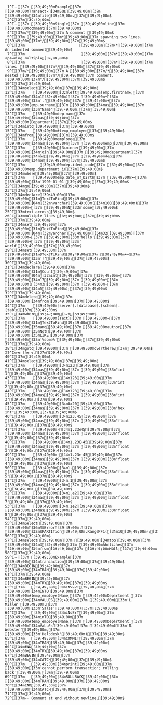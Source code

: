      1^I--[37m [39;49;00mExample[37m [39;49;00mTransact-[34mSQL[39;49;00m[37m [39;49;00m[34mfile[39;49;00m.[37m[39;49;00m$
     2^I[37m[39;49;00m$
     3^I--[37m [39;49;00mSingle[37m [39;49;00mline[37m [39;49;00mcomment[37m[39;49;00m$
     4^I[37m/*[39;49;00m[37m A comment [39;49;00m$
     5^I[37m [39;49;00m[37m*[39;49;00m[37m spawning two lines. [39;49;00m[37m*/[39;49;00m[37m[39;49;00m$
     6^I[37m                         [39;49;00m[37m/*[39;49;00m[37m An indented comment[39;49;00m$
     7^I[37m                          [39;49;00m[37m*[39;49;00m[37m spawning multiple[39;49;00m$
     8^I[37m                          [39;49;00m[37m*[39;49;00m[37m lines. [39;49;00m[37m*/[39;49;00m[37m[39;49;00m$
     9^I[37m/*[39;49;00m[37m A [39;49;00m[37m/*[39;49;00m[37m nested [39;49;00m[37m*/[39;49;00m[37m comment. [39;49;00m[37m*/[39;49;00m[37m[39;49;00m$
    10^I[37m[39;49;00m$
    11^I[34mselect[39;49;00m[37m[39;49;00m$
    12^I[37m    [39;49;00m[32mleft[39;49;00m(emp.firstname,[37m [39;49;00m[34m1[39;49;00m)[37m [39;49;00m+[37m [39;49;00m[33m'.'[39;49;00m[37m [39;49;00m+[37m [39;49;00m[emp.surname][37m [39;49;00m[34mas[39;49;00m[37m [39;49;00m[33m"Name"[39;49;00m,[37m[39;49;00m$
    13^I[37m    [39;49;00mdep.name[37m [39;49;00m[34mas[39;49;00m[37m [39;49;00m[Department][37m[39;49;00m$
    14^I[34minto[39;49;00m[37m[39;49;00m$
    15^I[37m    [39;49;00m#temp_employee[37m[39;49;00m$
    16^I[34mfrom[39;49;00m[37m[39;49;00m$
    17^I[37m    [39;49;00memployee[37m [39;49;00m[34mas[39;49;00m[37m [39;49;00memp[37m[39;49;00m$
    18^I[37m    [39;49;00m[34minner[39;49;00m[37m [39;49;00m[34mjoin[39;49;00m[37m [39;49;00mdepartment[37m [39;49;00m[34mas[39;49;00m[37m [39;49;00mdep[37m [39;49;00m[34mon[39;49;00m[37m[39;49;00m$
    19^I[37m       [39;49;00mdep.ident_code[37m [39;49;00m=[37m [39;49;00memp.department_id[37m[39;49;00m$
    20^I[34mwhere[39;49;00m[37m[39;49;00m$
    21^I[37m    [39;49;00memp.date_of_birth[37m [39;49;00m>=[37m [39;49;00m[33m'1990-01-01'[39;49;00m;[37m[39;49;00m$
    22^I[34mgo[39;49;00m[37m[39;49;00m$
    23^I[37m[39;49;00m$
    24^I[34mdeclare[39;49;00m[37m [39;49;00m[31m@TextToFind[39;49;00m[37m [39;49;00m[04m[32mnvarchar[39;49;00m([34m100[39;49;00m)[37m [39;49;00m=[37m [39;49;00mN[33m'some[39;49;00m$
    25^I[33mtext across[39;49;00m$
    26^I[33mmultiple lines'[39;49;00m;[37m[39;49;00m$
    27^I[37m[39;49;00m$
    28^I[34mset[39;49;00m[37m [39;49;00m[31m@TextToFind[39;49;00m[37m [39;49;00m[04m[32mvarchar[39;49;00m([34m32[39;49;00m)[37m [39;49;00m=[37m [39;49;00m[33m'hello'[39;49;00m[37m [39;49;00m+[37m [39;49;00m[33m' world'[39;49;00m;[37m[39;49;00m$
    29^I[34mset[39;49;00m[37m [39;49;00m[31m@TextTiFind[39;49;00m[37m [39;49;00m+=[37m [39;49;00m[33m'!'[39;49;00m;[37m[39;49;00m$
    30^I[37m[39;49;00m$
    31^I[34mdeclare[39;49;00m[37m [39;49;00m[31m@Count[39;49;00m[37m [39;49;00m[04m[32mint[39;49;00m[37m [39;49;00m=[37m [39;49;00m[34m17[39;49;00m[37m [39;49;00m*[37m [39;49;00m([34m3[39;49;00m[37m [39;49;00m-[37m [39;49;00m[34m5[39;49;00m);[37m[39;49;00m$
    32^I[37m[39;49;00m$
    33^I[34mdelete[39;49;00m[37m [39;49;00m[34mfrom[39;49;00m[37m[39;49;00m$
    34^I[37m    [39;49;00m[server].[database].[schema].[table][37m[39;49;00m$
    35^I[34mwhere[39;49;00m[37m[39;49;00m$
    36^I[37m    [39;49;00m[Text][37m [39;49;00m=[37m [39;49;00m[31m@TextToFind[39;49;00m[37m [39;49;00m[35mand[39;49;00m[37m [39;49;00mauthor[37m [39;49;00m[35mNot[39;49;00m[37m [39;49;00m[35mLIKE[39;49;00m[37m [39;49;00m[33m'%some%'[39;49;00m;[37m[39;49;00m$
    37^I[37m[39;49;00m$
    38^I[34mgoto[39;49;00m[37m [39;49;00moverthere;[37m[39;49;00m$
    39^Ioverthere:[37m[39;49;00m$
    40^I[37m[39;49;00m$
    41^I[34mselect[39;49;00m[37m[39;49;00m$
    42^I[37m    [39;49;00m[34m123[39;49;00m[37m [39;49;00m[34mas[39;49;00m[37m [39;49;00m[33m"int 1"[39;49;00m,[37m[39;49;00m$
    43^I[37m    [39;49;00m+[34m123[39;49;00m[37m [39;49;00m[34mas[39;49;00m[37m [39;49;00m[33m"int 2"[39;49;00m,[37m[39;49;00m$
    44^I[37m    [39;49;00m-[34m123[39;49;00m[37m [39;49;00m[34mas[39;49;00m[37m [39;49;00m[33m"int 3"[39;49;00m,[37m[39;49;00m$
    45^I[37m    [39;49;00m[34m0x20[39;49;00m[37m [39;49;00m[34mas[39;49;00m[37m [39;49;00m[33m"hex int"[39;49;00m,[37m[39;49;00m$
    46^I[37m    [39;49;00m[34m123.45[39;49;00m[37m [39;49;00m[34mas[39;49;00m[37m [39;49;00m[33m"float 1"[39;49;00m,[37m[39;49;00m$
    47^I[37m    [39;49;00m-[34m1.23e45[39;49;00m[37m [39;49;00m[34mas[39;49;00m[37m [39;49;00m[33m"float 2"[39;49;00m[37m[39;49;00m$
    48^I[37m    [39;49;00m+[34m1.23E+45[39;49;00m[37m [39;49;00m[34mas[39;49;00m[37m [39;49;00m[33m"float 3"[39;49;00m,[37m[39;49;00m$
    49^I[37m    [39;49;00m-[34m1.23e-45[39;49;00m[37m [39;49;00m[34mas[39;49;00m[37m [39;49;00m[33m"float 4"[39;49;00m,[37m[39;49;00m$
    50^I[37m    [39;49;00m[34m1.[39;49;00m[37m [39;49;00m[34mas[39;49;00m[37m [39;49;00m[33m"float 5"[39;49;00m,[37m[39;49;00m$
    51^I[37m    [39;49;00m[34m.1[39;49;00m[37m [39;49;00m[34mas[39;49;00m[37m [39;49;00m[33m"float 6"[39;49;00m,[37m[39;49;00m$
    52^I[37m    [39;49;00m[34m1.e2[39;49;00m[37m [39;49;00m[34mas[39;49;00m[37m [39;49;00m[33m"float 7"[39;49;00m,[37m[39;49;00m$
    53^I[37m    [39;49;00m[34m.1e2[39;49;00m[37m [39;49;00m[34mas[39;49;00m[37m [39;49;00m[33m"float 8"[39;49;00m;[37m[39;49;00m$
    54^I[37m[39;49;00m$
    55^I[34mSelect[39;49;00m[37m [39;49;00m[36m@@Error[39;49;00m,[37m [39;49;00m[32m$PARTITion[39;49;00m.RangePF1([34m10[39;49;00m);[37m[39;49;00m$
    56^I[37m[39;49;00m$
    57^I[34mselect[39;49;00m[37m [39;49;00m[34mtop[39;49;00m[37m [39;49;00m[34m3[39;49;00m[37m [39;49;00mÄhnliches[37m [39;49;00m[34mfrom[39;49;00m[37m [39;49;00mMüll;[37m[39;49;00m$
    58^I[37m[39;49;00m$
    59^I--[37m [39;49;00mExample[37m [39;49;00m[34mtransaction[39;49;00m[37m[39;49;00m$
    60^I[34mBEGIN[39;49;00m[37m [39;49;00m[34mTRAN[39;49;00m[37m[39;49;00m$
    61^I[37m[39;49;00m$
    62^I[34mBEGIN[39;49;00m[37m [39;49;00m[34mTRY[39;49;00m[37m[39;49;00m$
    63^I[37m   [39;49;00m[34mINSERT[39;49;00m[37m [39;49;00m[34mINTO[39;49;00m[37m [39;49;00m#temp_employe(Name,[37m [39;49;00mDepartment)[37m [39;49;00m[34mVALUES[39;49;00m[37m [39;49;00m([33m'L. Miller'[39;49;00m,[37m [39;49;00m[33m'Sales'[39;49;00m)[37m[39;49;00m$
    64^I[37m   [39;49;00m[34miNsErT[39;49;00m[37m [39;49;00m[34minTO[39;49;00m[37m [39;49;00m#temp_employe(Name,[37m [39;49;00mDepartment)[37m [39;49;00m[34mVaLuEs[39;49;00m[37m [39;49;00m([33m'M. Webster'[39;49;00m,[37m [39;49;00m[33m'Helpdesk'[39;49;00m)[37m[39;49;00m$
    65^I[37m   [39;49;00m[34mCOMMIT[39;49;00m[37m [39;49;00m[34mTRAN[39;49;00m[37m[39;49;00m$
    66^I[34mEND[39;49;00m[37m [39;49;00m[34mTRY[39;49;00m[37m[39;49;00m$
    67^I[34mBEGIN[39;49;00m[37m [39;49;00m[34mCATCH[39;49;00m[37m[39;49;00m$
    68^I[37m   [39;49;00m[34mprint[39;49;00m[37m [39;49;00m[33m'cannot perform transaction; rolling back'[39;49;00m;[37m[39;49;00m$
    69^I[37m   [39;49;00m[34mROLLBACK[39;49;00m[37m [39;49;00m[34mTRAN[39;49;00m[37m[39;49;00m$
    70^I[34mEND[39;49;00m[37m [39;49;00m[34mCATCH[39;49;00m[37m[39;49;00m$
    71^I[37m[39;49;00m$
    72^I[37m-- Comment at end without newline.[39;49;00m$
